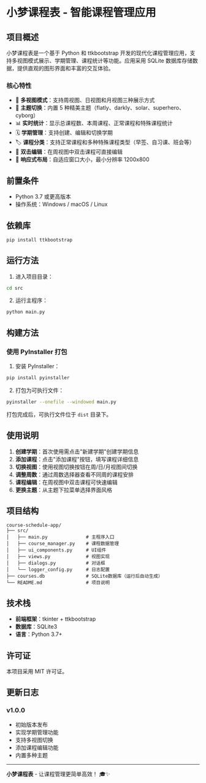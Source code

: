 # 小梦课程表 - 智能课程管理应用

## 项目概述

小梦课程表是一个基于 Python 和 ttkbootstrap 开发的现代化课程管理应用，支持多视图模式展示、学期管理、课程统计等功能。应用采用 SQLite 数据库存储数据，提供直观的图形界面和丰富的交互体验。

### 核心特性

- 📅 **多视图模式**：支持周视图、日视图和月视图三种展示方式
- 🎨 **主题切换**：内置 5 种精美主题（flatly、darkly、solar、superhero、cyborg）
- 📊 **实时统计**：显示总课程数、本周课程、正常课程和特殊课程统计
- 🗓️ **学期管理**：支持创建、编辑和切换学期
- 🏷️ **课程分类**：支持正常课程和多种特殊课程类型（早签、自习课、班会等）
- 🎯 **双击编辑**：在周视图中双击课程可直接编辑
- 📱 **响应式布局**：自适应窗口大小，最小分辨率 1200x800

## 前置条件

- Python 3.7 或更高版本
- 操作系统：Windows / macOS / Linux

## 依赖库

```bash
pip install ttkbootstrap
```

## 运行方法

1. 进入项目目录：
```bash
cd src
```

2. 运行主程序：
```bash
python main.py
```

## 构建方法

### 使用 PyInstaller 打包

1. 安装 PyInstaller：
```bash
pip install pyinstaller
```

2. 打包为可执行文件：
```bash
pyinstaller --onefile --windowed main.py
```

打包完成后，可执行文件位于 `dist` 目录下。

## 使用说明

1. **创建学期**：首次使用需点击"新建学期"创建学期信息
2. **添加课程**：点击"添加课程"按钮，填写课程详细信息
3. **切换视图**：使用视图切换按钮在周/日/月视图间切换
4. **调整周数**：通过周数选择器查看不同周的课程安排
5. **课程编辑**：在周视图中双击课程可快速编辑
6. **更换主题**：从主题下拉菜单选择界面风格

## 项目结构

```
course-schedule-app/
├── src/
│   ├── main.py              # 主程序入口
│   ├── course_manager.py    # 课程数据管理
│   ├── ui_components.py     # UI组件
│   ├── views.py             # 视图实现
│   ├── dialogs.py           # 对话框
│   └── logger_config.py     # 日志配置
├── courses.db               # SQLite数据库（运行后自动生成）
└── README.md                # 项目说明
```

## 技术栈

- **前端框架**：tkinter + ttkbootstrap
- **数据库**：SQLite3
- **语言**：Python 3.7+

## 许可证

本项目采用 MIT 许可证。

## 更新日志

### v1.0.0
- 初始版本发布
- 实现学期管理功能
- 支持多视图切换
- 添加课程编辑功能
- 内置多种主题

---

**小梦课程表** - 让课程管理更简单高效！ 🎓✨